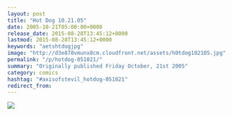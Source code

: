 ```yaml
---
layout: post
title: "Hot Dog 10.21.05"
date: 2005-10-21T05:00:00+0000
release_date: 2015-08-28T13:45:12+0000
lastmod: 2015-08-28T13:45:12+0000
keywords: "aetshtdogjpg"
image: "http://d3e878vmunx8cm.cloudfront.net/assets/h0tdog102105.jpg"
permalink: "/p/hotdog-051021/"
summary: "Originally published Friday October, 21st 2005"
category: comics
hashtag: "#axisofstevil_hotdog-051021"
redirect_from:
---
```


![](http://d3e878vmunx8cm.cloudfront.net/assets/h0tdog102105.jpg)
